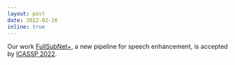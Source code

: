 ```yaml
---
layout: post
date: 2022-02-16
inline: true
---
```


Our work [FullSubNet+](https://arxiv.org/abs/2203.12188), a new pipeline for speech enhancement, is accepted by [ICASSP 2022](https://2022.ieeeicassp.org/).